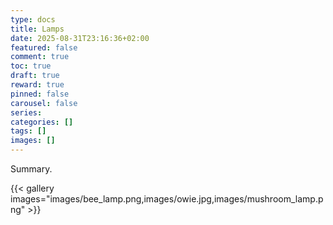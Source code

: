 ```yaml
---
type: docs 
title: Lamps
date: 2025-08-31T23:16:36+02:00
featured: false
comment: true
toc: true
draft: true
reward: true
pinned: false
carousel: false
series:
categories: []
tags: []
images: []
---
```


Summary.

<!--more-->

{{< gallery images="images/bee_lamp.png,images/owie.jpg,images/mushroom_lamp.png" >}}
